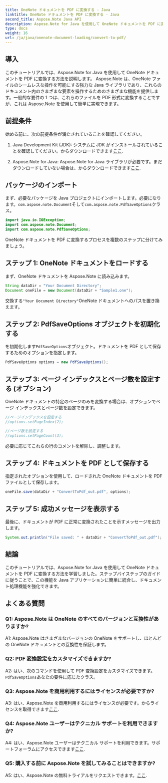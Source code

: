```yaml
---
title: OneNote ドキュメントを PDF に変換する - Java
linktitle: OneNote ドキュメントを PDF に変換する - Java
second_title: Aspose.Note Java API
description: Aspose.Note for Java を使用して OneNote ドキュメントを PDF に変換する方法を学習します。このステップバイステップのガイドを使用して、文書処理能力を強化してください。
type: docs
weight: 16
url: /ja/java/onenote-document-loading/convert-to-pdf/
---
```

## 導入

このチュートリアルでは、Aspose.Note for Java を使用して OneNote ドキュメントを PDF に変換する方法を説明します。 Aspose.Note は、OneNote ファイルのシームレスな操作を可能にする強力な Java ライブラリであり、これらのドキュメント内のさまざまな要素を操作するためのさまざまな機能を提供します。一般的な要件の 1 つは、これらのファイルを PDF 形式に変換することですが、これは Aspose.Note を使用して簡単に実現できます。

## 前提条件

始める前に、次の前提条件が満たされていることを確認してください。

1.  Java Development Kit (JDK): システムに JDK がインストールされていることを確認してください。からダウンロードできます[ここ](https://www.oracle.com/java/technologies/javase-jdk15-downloads.html).

2.  Aspose.Note for Java: Aspose.Note for Java ライブラリが必要です。まだダウンロードしていない場合は、からダウンロードできます[ここ](https://releases.aspose.com/note/java/).

## パッケージのインポート

まず、必要なパッケージを Java プロジェクトにインポートします。必要になります。`com.aspose.note.Document`そして`com.aspose.note.PdfSaveOptions`クラス。

```java
import java.io.IOException;
import com.aspose.note.Document;
import com.aspose.note.PdfSaveOptions;
```

OneNote ドキュメントを PDF に変換するプロセスを複数のステップに分けてみましょう。

## ステップ 1: OneNote ドキュメントをロードする

まず、OneNote ドキュメントを Aspose.Note に読み込みます。

```java
String dataDir = "Your Document Directory";
Document oneFile = new Document(dataDir + "Sample1.one");
```

交換する`"Your Document Directory"`OneNote ドキュメントへのパスを置き換えます。

## ステップ 2: PdfSaveOptions オブジェクトを初期化する

を初期化します`PdfSaveOptions`オブジェクト。ドキュメントを PDF として保存するためのオプションを指定します。

```java
PdfSaveOptions options = new PdfSaveOptions();
```

## ステップ 3: ページ インデックスとページ数を設定する (オプション)

OneNote ドキュメントの特定のページのみを変換する場合は、オプションでページ インデックスとページ数を設定できます。

```java
//ページインデックスを設定する
//options.setPageIndex(2);

//ページ数を設定する
//options.setPageCount(3);
```

必要に応じてこれらの行のコメントを解除し、調整します。

## ステップ 4: ドキュメントを PDF として保存する

指定されたオプションを使用して、ロードされた OneNote ドキュメントを PDF ファイルとして保存します。

```java
oneFile.save(dataDir + "ConvertToPdf_out.pdf", options);
```

## ステップ 5: 成功メッセージを表示する

最後に、ドキュメントが PDF に正常に変換されたことを示すメッセージを出力します。

```java
System.out.println("File saved: " + dataDir + "ConvertToPdf_out.pdf");
```

## 結論

このチュートリアルでは、Aspose.Note for Java を使用して OneNote ドキュメントを PDF に変換する方法を学習しました。ステップバイステップのガイドに従うことで、この機能を Java アプリケーションに簡単に統合し、ドキュメント処理機能を強化できます。

## よくある質問

### Q1: Aspose.Note は OneNote のすべてのバージョンと互換性がありますか?

A1: Aspose.Note はさまざまなバージョンの OneNote をサポートし、ほとんどの OneNote ドキュメントとの互換性を保証します。

### Q2: PDF 変換設定をカスタマイズできますか?

 A2: はい、次のコマンドを使用して PDF 変換設定をカスタマイズできます。`PdfSaveOptions`あなたの要件に応じたクラス。

### Q3: Aspose.Note を商用利用するにはライセンスが必要ですか?

 A3: はい、Aspose.Note を商用利用するにはライセンスが必要です。からライセンスを取得できます[ここ](https://purchase.aspose.com/buy).

### Q4: Aspose.Note ユーザーはテクニカル サポートを利用できますか?

 A4: はい、Aspose.Note ユーザーはテクニカル サポートを利用できます。サポートフォーラムにアクセスできます[ここ](https://forum.aspose.com/c/note/28).

### Q5: 購入する前に Aspose.Note を試してみることはできますか?

A5: はい、Aspose.Note の無料トライアルをリクエストできます。[ここ](https://releases.aspose.com/).